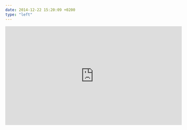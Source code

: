 ```yaml
---
date: 2014-12-22 15:20:09 +0200
type: "left"
---
```

<iframe src="https://www.facebook.com/plugins/video.php?href=https%3A%2F%2Fwww.facebook.com%2Ftararasik%2Fvideos%2F10203042109445130%2F&show_text=0&width=560" width="560" height="315" style="border:none;overflow:hidden" scrolling="no" frameborder="0" allowTransparency="true" allowFullScreen="true"></iframe>

